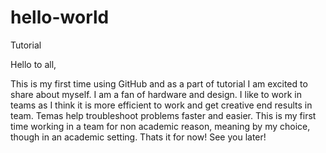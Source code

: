 # hello-world
Tutorial

Hello to all,

This is my first time using GitHub and as a part of tutorial I am excited to share about myself. I am a fan of hardware and design. I like to work in teams as I think it is more efficient to work and get creative end results in team. Temas help troubleshoot problems faster and easier. This is my first time working in a team for non academic reason, meaning by my choice, though in an academic setting.  Thats it for now! See you later!
